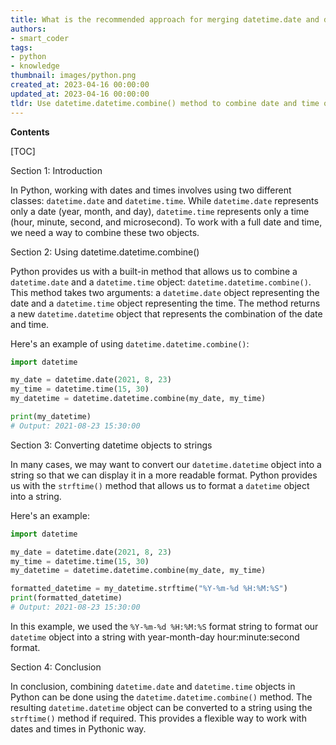 ```yaml
---
title: What is the recommended approach for merging datetime.date and datetime.time objects in python?
authors:
- smart_coder
tags:
- python
- knowledge
thumbnail: images/python.png
created_at: 2023-04-16 00:00:00
updated_at: 2023-04-16 00:00:00
tldr: Use datetime.datetime.combine() method to combine date and time objects to get a datetime object.
---
```


**Contents**

[TOC]

Section 1: Introduction

In Python, working with dates and times involves using two different classes: `datetime.date` and `datetime.time`. While `datetime.date` represents only a date (year, month, and day), `datetime.time` represents only a time (hour, minute, second, and microsecond). To work with a full date and time, we need a way to combine these two objects.

Section 2: Using datetime.datetime.combine()

Python provides us with a built-in method that allows us to combine a `datetime.date` and a `datetime.time` object: `datetime.datetime.combine()`. This method takes two arguments: a `datetime.date` object representing the date and a `datetime.time` object representing the time. The method returns a new `datetime.datetime` object that represents the combination of the date and time.

Here's an example of using `datetime.datetime.combine()`:

```python
import datetime

my_date = datetime.date(2021, 8, 23)
my_time = datetime.time(15, 30)
my_datetime = datetime.datetime.combine(my_date, my_time)

print(my_datetime)
# Output: 2021-08-23 15:30:00
```

Section 3: Converting datetime objects to strings

In many cases, we may want to convert our `datetime.datetime` object into a string so that we can display it in a more readable format. Python provides us with the `strftime()` method that allows us to format a `datetime` object into a string.

Here's an example:

```python
import datetime

my_date = datetime.date(2021, 8, 23)
my_time = datetime.time(15, 30)
my_datetime = datetime.datetime.combine(my_date, my_time)

formatted_datetime = my_datetime.strftime("%Y-%m-%d %H:%M:%S")
print(formatted_datetime)
# Output: 2021-08-23 15:30:00
```

In this example, we used the `%Y-%m-%d %H:%M:%S` format string to format our `datetime` object into a string with year-month-day hour:minute:second format.

Section 4: Conclusion

In conclusion, combining `datetime.date` and `datetime.time` objects in Python can be done using the `datetime.datetime.combine()` method. The resulting `datetime.datetime` object can be converted to a string using the `strftime()` method if required. This provides a flexible way to work with dates and times in Pythonic way.
